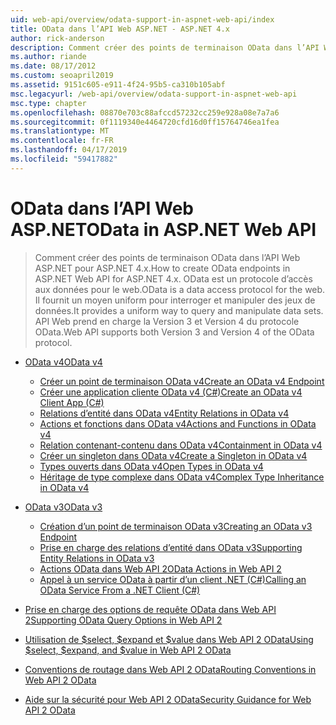 ```yaml
---
uid: web-api/overview/odata-support-in-aspnet-web-api/index
title: OData dans l’API Web ASP.NET - ASP.NET 4.x
author: rick-anderson
description: Comment créer des points de terminaison OData dans l’API Web ASP.NET pour ASP.NET 4.x
ms.author: riande
ms.date: 08/17/2012
ms.custom: seoapril2019
ms.assetid: 9151c605-e911-4f24-95b5-ca310b105abf
msc.legacyurl: /web-api/overview/odata-support-in-aspnet-web-api
msc.type: chapter
ms.openlocfilehash: 08870e703c88afccd57232cc259e928a08e7a7a6
ms.sourcegitcommit: 0f1119340e4464720cfd16d0ff15764746ea1fea
ms.translationtype: MT
ms.contentlocale: fr-FR
ms.lasthandoff: 04/17/2019
ms.locfileid: "59417882"
---
```

# <a name="odata-in-aspnet-web-api"></a><span data-ttu-id="381c1-103">OData dans l’API Web ASP.NET</span><span class="sxs-lookup"><span data-stu-id="381c1-103">OData in ASP.NET Web API</span></span>

> <span data-ttu-id="381c1-104">Comment créer des points de terminaison OData dans l’API Web ASP.NET pour ASP.NET 4.x.</span><span class="sxs-lookup"><span data-stu-id="381c1-104">How to create OData endpoints in ASP.NET Web API for ASP.NET 4.x.</span></span> <span data-ttu-id="381c1-105">OData est un protocole d’accès aux données pour le web.</span><span class="sxs-lookup"><span data-stu-id="381c1-105">OData is a data access protocol for the web.</span></span> <span data-ttu-id="381c1-106">Il fournit un moyen uniform pour interroger et manipuler des jeux de données.</span><span class="sxs-lookup"><span data-stu-id="381c1-106">It provides a uniform way to query and manipulate data sets.</span></span> <span data-ttu-id="381c1-107">API Web prend en charge la Version 3 et Version 4 du protocole OData.</span><span class="sxs-lookup"><span data-stu-id="381c1-107">Web API supports both Version 3 and Version 4 of the OData protocol.</span></span>


- [<span data-ttu-id="381c1-108">OData v4</span><span class="sxs-lookup"><span data-stu-id="381c1-108">OData v4</span></span>](odata-v4/index.md)

    - [<span data-ttu-id="381c1-109">Créer un point de terminaison OData v4</span><span class="sxs-lookup"><span data-stu-id="381c1-109">Create an OData v4 Endpoint</span></span>](odata-v4/create-an-odata-v4-endpoint.md)
    - [<span data-ttu-id="381c1-110">Créer une application cliente OData v4 (C#)</span><span class="sxs-lookup"><span data-stu-id="381c1-110">Create an OData v4 Client App (C#)</span></span>](odata-v4/create-an-odata-v4-client-app.md)
    - [<span data-ttu-id="381c1-111">Relations d’entité dans OData v4</span><span class="sxs-lookup"><span data-stu-id="381c1-111">Entity Relations in OData v4</span></span>](odata-v4/entity-relations-in-odata-v4.md)
    - [<span data-ttu-id="381c1-112">Actions et fonctions dans OData v4</span><span class="sxs-lookup"><span data-stu-id="381c1-112">Actions and Functions in OData v4</span></span>](odata-v4/odata-actions-and-functions.md)
    - [<span data-ttu-id="381c1-113">Relation contenant-contenu dans OData v4</span><span class="sxs-lookup"><span data-stu-id="381c1-113">Containment in OData v4</span></span>](odata-v4/odata-containment-in-web-api-22.md)
    - [<span data-ttu-id="381c1-114">Créer un singleton dans OData v4</span><span class="sxs-lookup"><span data-stu-id="381c1-114">Create a Singleton in OData v4</span></span>](odata-v4/using-a-singleton-in-an-odata-endpoint-in-web-api-22.md)
    - [<span data-ttu-id="381c1-115">Types ouverts dans OData v4</span><span class="sxs-lookup"><span data-stu-id="381c1-115">Open Types in OData v4</span></span>](odata-v4/use-open-types-in-odata-v4.md)
    - [<span data-ttu-id="381c1-116">Héritage de type complexe dans OData v4</span><span class="sxs-lookup"><span data-stu-id="381c1-116">Complex Type Inheritance in OData v4</span></span>](odata-v4/complex-type-inheritance-in-odata-v4.md)
- [<span data-ttu-id="381c1-117">OData v3</span><span class="sxs-lookup"><span data-stu-id="381c1-117">OData v3</span></span>](odata-v3/index.md)

    - [<span data-ttu-id="381c1-118">Création d’un point de terminaison OData v3</span><span class="sxs-lookup"><span data-stu-id="381c1-118">Creating an OData v3 Endpoint</span></span>](odata-v3/creating-an-odata-endpoint.md)
    - [<span data-ttu-id="381c1-119">Prise en charge des relations d’entité dans OData v3</span><span class="sxs-lookup"><span data-stu-id="381c1-119">Supporting Entity Relations in OData v3</span></span>](odata-v3/working-with-entity-relations.md)
    - [<span data-ttu-id="381c1-120">Actions OData dans Web API 2</span><span class="sxs-lookup"><span data-stu-id="381c1-120">OData Actions in Web API 2</span></span>](odata-v3/odata-actions.md)
    - [<span data-ttu-id="381c1-121">Appel à un service OData à partir d’un client .NET (C#)</span><span class="sxs-lookup"><span data-stu-id="381c1-121">Calling an OData Service From a .NET Client (C#)</span></span>](odata-v3/calling-an-odata-service-from-a-net-client.md)
- [<span data-ttu-id="381c1-122">Prise en charge des options de requête OData dans Web API 2</span><span class="sxs-lookup"><span data-stu-id="381c1-122">Supporting OData Query Options in Web API 2</span></span>](supporting-odata-query-options.md)
- [<span data-ttu-id="381c1-123">Utilisation de $select, $expand et $value dans Web API 2 OData</span><span class="sxs-lookup"><span data-stu-id="381c1-123">Using $select, $expand, and $value in Web API 2 OData</span></span>](using-select-expand-and-value.md)
- [<span data-ttu-id="381c1-124">Conventions de routage dans Web API 2 OData</span><span class="sxs-lookup"><span data-stu-id="381c1-124">Routing Conventions in Web API 2 OData</span></span>](odata-routing-conventions.md)
- [<span data-ttu-id="381c1-125">Aide sur la sécurité pour Web API 2 OData</span><span class="sxs-lookup"><span data-stu-id="381c1-125">Security Guidance for Web API 2 OData</span></span>](odata-security-guidance.md)
